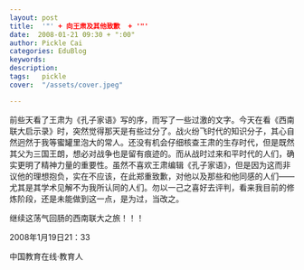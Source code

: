 ```yaml
---
layout: post  
title:  '"' + 向王肃及其他致歉  + '"'
date:  2008-01-21 09:30 + ":00" 
author: Pickle Cai  
categories: EduBlog  
keywords: 
description:   
tags:	pickle   
cover:  "/assets/cover.jpeg"  

---  
```

    
前些天看了王肃为《孔子家语》写的序，而写了一些过激的文字。今天在看《西南联大启示录》时，突然觉得那天是有些过分了。战火纷飞时代的知识分子，其心自然迥然于我等蜜罐里泡大的常人。还没有机会仔细核查王肃的生存时代，但是既然其父为三国王朗，想必对战争也是留有痕迹的。而从战时过来和平时代的人们，确实更明了精神力量的重要性。虽然不喜欢王肃编辑《孔子家语》，但是因为这而非议他的理想抱负，实在不应该，在此郑重致歉，对他以及那些和他同感的人们——尤其是其学术见解不为我所认同的人们。勿以一己之喜好去评判，看来我目前的修炼阶段，还是未能做到这一点，是为过，当改之。



 



继续这荡气回肠的西南联大之旅！！！



 



2008年1月19日21：33



		    
 中国教育在线·教育人

